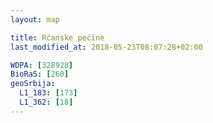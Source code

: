 ```yaml
---
layout: map

title: Rćanske pećine
last_modified_at: 2018-05-23T08:07:28+02:00

WDPA: [328928]
BioRaS: [260]
geoSrbija:
  L1_183: [173]
  L1_362: [18]
---
```

